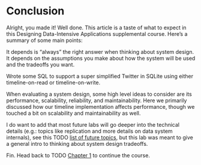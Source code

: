 # Conclusion

Alright, you made it! Well done. This article is a taste of what to expect in this Designing Data-Intensive Applications supplemental course. Here’s a summary of some main points:

It depends is “always” the right answer when thinking about system design. It depends on the assumptions you make about how the system will be used and the tradeoffs you want.

Wrote some SQL to support a super simplified Twitter in SQLite using either timeline-on-read or timeline-on-write.

When evaluating a system design, some high level ideas to consider are its performance, scalability, reliability, and maintainability. Here we primarily discussed how our timeline implementation affects performance, though we touched a bit on scalability and maintainability as well.

I do want to add that most future labs will go deeper into the technical details (e.g.: topics like replication and more details on data system internals), see this TODO [list of future topics](https://www.notion.so/Designing-Data-Intensive-Applications-Course-ce023398f3134e20951afab1779bbcef?pvs=21), but this lab was meant to give a general intro to thinking about system design tradeoffs.

Fin. Head back to TODO [Chapter 1](https://www.notion.so/Designing-Data-Intensive-Applications-Course-ce023398f3134e20951afab1779bbcef?pvs=21) to continue the course.
